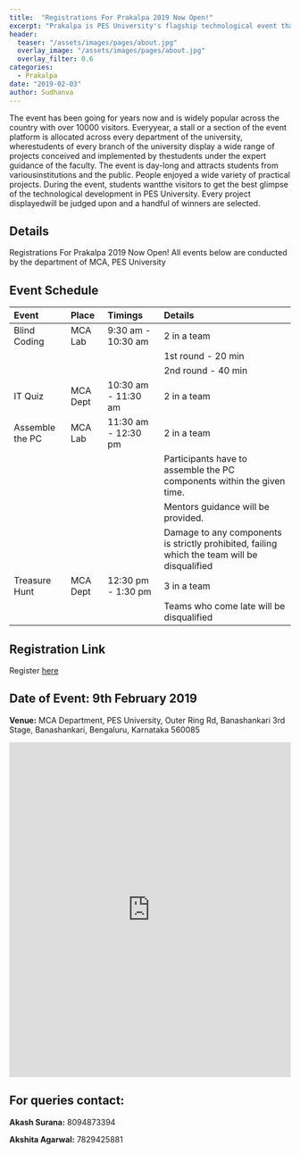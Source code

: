 ```yaml
---
title:  "Registrations For Prakalpa 2019 Now Open!"
excerpt: "Prakalpa is PES University's flagship technological event that showcases the best projects and demonstrations that PES University has to offer."
header:
  teaser: "/assets/images/pages/about.jpg"
  overlay_image: "/assets/images/pages/about.jpg"
  overlay_filter: 0.6
categories: 
  - Prakalpa
date: "2019-02-03"
author: Sudhanva
---
```


The event has been going for years now and is widely popular across the country with over 10000 visitors. Everyyear, a stall or a section of the event platform is allocated across every department of the university, wherestudents of every branch of the university display a wide range of projects conceived and implemented by thestudents under the expert guidance of the faculty. The event is day-long and attracts students from variousinstitutions and the public. People enjoyed a wide variety of practical projects. During the event, students wantthe visitors to get the best glimpse of the technological development in PES University. Every project displayedwill be judged upon and a handful of winners are selected.

## Details

Registrations For Prakalpa 2019 Now Open! All events below are conducted by the department of MCA, PES University

## Event Schedule

| Event                 | Place           | Timings                     | Details             |
| :---                  | :----           | :---                        | :--                 |
| Blind Coding          | MCA Lab         | 9:30 am - 10:30 am          | 2 in a team  |
|                       |                 |                             | 1st round - 20 min  |
|                       |                 |                             | 2nd round - 40 min  |
| IT Quiz               | MCA Dept        | 10:30 am - 11:30 am         | 2 in a team         |
| Assemble the PC       | MCA Lab         | 11:30 am - 12:30 pm         | 2 in a team         |      
| | | | Participants have to assemble the PC components within the given time. |
| | | | Mentors guidance will be provided. |
| | | | Damage to any components is strictly prohibited, failing which the team will be disqualified  |              
| Treasure Hunt         | MCA Dept        | 12:30 pm - 1:30 pm          | 3 in a team         |                      
| | | | Teams who come late will be disqualified   |

## Registration Link

Register [here](https://goo.gl/forms/WKxFcNBhZ7jAn70H2)

## Date of Event: 9th February 2019
**Venue:** MCA Department, PES University, Outer Ring Rd, Banashankari 3rd Stage, Banashankari, Bengaluru, Karnataka 560085

<iframe src="https://www.google.com/maps/embed?pb=!1m18!1m12!1m3!1d3888.58734300745!2d77.53563219593926!3d12.934222918894944!2m3!1f0!2f0!3f0!3m2!1i1024!2i768!4f13.1!3m3!1m2!1s0x3bae3e468d8d36d3%3A0x694d74f6ac640acf!2sPES+University!5e0!3m2!1sen!2sin!4v1549182999598" width="100%" height="600" frameborder="0" style="border:0" allowfullscreen></iframe>

## For queries contact:
**Akash Surana:** 8094873394

**Akshita Agarwal:** 7829425881